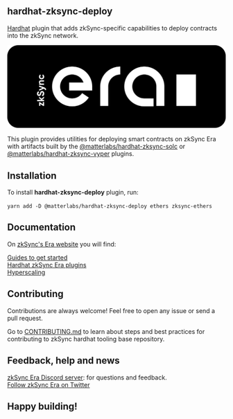 ## hardhat-zksync-deploy

[Hardhat](https://hardhat.org/) plugin that adds zkSync-specific capabilities to deploy contracts into the zkSync network.

![Era Logo](https://github.com/matter-labs/era-contracts/raw/main/eraLogo.svg)

This plugin provides utilities for deploying smart contracts on zkSync Era with artifacts built by the [@matterlabs/hardhat-zksync-solc](https://www.npmjs.com/package/@matterlabs/hardhat-zksync-solc) or [@matterlabs/hardhat-zksync-vyper](https://www.npmjs.com/package/@matterlabs/hardhat-zksync-vyper) plugins.

## Installation

To install **hardhat-zksync-deploy** plugin, run:

`yarn add -D @matterlabs/hardhat-zksync-deploy ethers zksync-ethers`

## Documentation

On [zkSync's Era website](https://era.zksync.io/docs/) you will find:

[Guides to get started](https://era.zksync.io/docs/dev/building-on-zksync/hello-world.html)\
[Hardhat zkSync Era plugins](https://era.zksync.io/docs/tools/hardhat/getting-started.html)\
[Hyperscaling](https://era.zksync.io/docs/reference/concepts/hyperscaling.html#what-are-hyperchains)

## Contributing

Contributions are always welcome! Feel free to open any issue or send a pull request.

Go to [CONTRIBUTING.md](https://github.com/matter-labs/hardhat-zksync/blob/main/.github/CONTRIBUTING.md) to learn about steps and best practices for contributing to zkSync hardhat tooling base repository.  


## Feedback, help and news

[zkSync Era Discord server](https://join.zksync.dev/): for questions and feedback.\
[Follow zkSync Era on Twitter](https://twitter.com/zksync)

## Happy building!